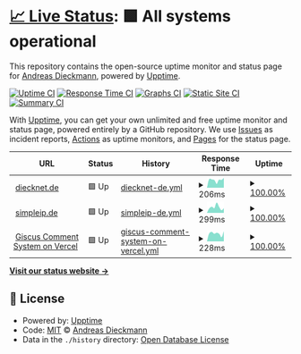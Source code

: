 # [📈 Live Status](https://diecknet.github.io/status): <!--live status--> **🟩 All systems operational**

This repository contains the open-source uptime monitor and status page for [Andreas Dieckmann](https://diecknet.de), powered by [Upptime](https://github.com/upptime/upptime).

[![Uptime CI](https://github.com/diecknet/status/workflows/Uptime%20CI/badge.svg)](https://github.com/diecknet/status/actions?query=workflow%3A%22Uptime+CI%22)
[![Response Time CI](https://github.com/diecknet/status/workflows/Response%20Time%20CI/badge.svg)](https://github.com/diecknet/status/actions?query=workflow%3A%22Response+Time+CI%22)
[![Graphs CI](https://github.com/diecknet/status/workflows/Graphs%20CI/badge.svg)](https://github.com/diecknet/status/actions?query=workflow%3A%22Graphs+CI%22)
[![Static Site CI](https://github.com/diecknet/status/workflows/Static%20Site%20CI/badge.svg)](https://github.com/diecknet/status/actions?query=workflow%3A%22Static+Site+CI%22)
[![Summary CI](https://github.com/diecknet/status/workflows/Summary%20CI/badge.svg)](https://github.com/diecknet/status/actions?query=workflow%3A%22Summary+CI%22)

With [Upptime](https://upptime.js.org), you can get your own unlimited and free uptime monitor and status page, powered entirely by a GitHub repository. We use [Issues](https://github.com/diecknet/status/issues) as incident reports, [Actions](https://github.com/diecknet/status/actions) as uptime monitors, and [Pages](https://diecknet.github.io/status) for the status page.

<!--start: status pages-->
<!-- This summary is generated by Upptime (https://github.com/upptime/upptime) -->
<!-- Do not edit this manually, your changes will be overwritten -->
<!-- prettier-ignore -->
| URL | Status | History | Response Time | Uptime |
| --- | ------ | ------- | ------------- | ------ |
| <img alt="" src="https://icons.duckduckgo.com/ip3/diecknet.de.ico" height="13"> [diecknet.de](https://diecknet.de) | 🟩 Up | [diecknet-de.yml](https://github.com/diecknet/status/commits/HEAD/history/diecknet-de.yml) | <details><summary><img alt="Response time graph" src="./graphs/diecknet-de/response-time-week.png" height="20"> 206ms</summary><br><a href="https://diecknet.github.io/status/history/diecknet-de"><img alt="Response time 211" src="https://img.shields.io/endpoint?url=https%3A%2F%2Fraw.githubusercontent.com%2Fdiecknet%2Fstatus%2FHEAD%2Fapi%2Fdiecknet-de%2Fresponse-time.json"></a><br><a href="https://diecknet.github.io/status/history/diecknet-de"><img alt="24-hour response time 240" src="https://img.shields.io/endpoint?url=https%3A%2F%2Fraw.githubusercontent.com%2Fdiecknet%2Fstatus%2FHEAD%2Fapi%2Fdiecknet-de%2Fresponse-time-day.json"></a><br><a href="https://diecknet.github.io/status/history/diecknet-de"><img alt="7-day response time 206" src="https://img.shields.io/endpoint?url=https%3A%2F%2Fraw.githubusercontent.com%2Fdiecknet%2Fstatus%2FHEAD%2Fapi%2Fdiecknet-de%2Fresponse-time-week.json"></a><br><a href="https://diecknet.github.io/status/history/diecknet-de"><img alt="30-day response time 219" src="https://img.shields.io/endpoint?url=https%3A%2F%2Fraw.githubusercontent.com%2Fdiecknet%2Fstatus%2FHEAD%2Fapi%2Fdiecknet-de%2Fresponse-time-month.json"></a><br><a href="https://diecknet.github.io/status/history/diecknet-de"><img alt="1-year response time 211" src="https://img.shields.io/endpoint?url=https%3A%2F%2Fraw.githubusercontent.com%2Fdiecknet%2Fstatus%2FHEAD%2Fapi%2Fdiecknet-de%2Fresponse-time-year.json"></a></details> | <details><summary><a href="https://diecknet.github.io/status/history/diecknet-de">100.00%</a></summary><a href="https://diecknet.github.io/status/history/diecknet-de"><img alt="All-time uptime 100.00%" src="https://img.shields.io/endpoint?url=https%3A%2F%2Fraw.githubusercontent.com%2Fdiecknet%2Fstatus%2FHEAD%2Fapi%2Fdiecknet-de%2Fuptime.json"></a><br><a href="https://diecknet.github.io/status/history/diecknet-de"><img alt="24-hour uptime 100.00%" src="https://img.shields.io/endpoint?url=https%3A%2F%2Fraw.githubusercontent.com%2Fdiecknet%2Fstatus%2FHEAD%2Fapi%2Fdiecknet-de%2Fuptime-day.json"></a><br><a href="https://diecknet.github.io/status/history/diecknet-de"><img alt="7-day uptime 100.00%" src="https://img.shields.io/endpoint?url=https%3A%2F%2Fraw.githubusercontent.com%2Fdiecknet%2Fstatus%2FHEAD%2Fapi%2Fdiecknet-de%2Fuptime-week.json"></a><br><a href="https://diecknet.github.io/status/history/diecknet-de"><img alt="30-day uptime 100.00%" src="https://img.shields.io/endpoint?url=https%3A%2F%2Fraw.githubusercontent.com%2Fdiecknet%2Fstatus%2FHEAD%2Fapi%2Fdiecknet-de%2Fuptime-month.json"></a><br><a href="https://diecknet.github.io/status/history/diecknet-de"><img alt="1-year uptime 100.00%" src="https://img.shields.io/endpoint?url=https%3A%2F%2Fraw.githubusercontent.com%2Fdiecknet%2Fstatus%2FHEAD%2Fapi%2Fdiecknet-de%2Fuptime-year.json"></a></details>
| <img alt="" src="https://icons.duckduckgo.com/ip3/simpleip.de.ico" height="13"> [simpleip.de](https://simpleip.de) | 🟩 Up | [simpleip-de.yml](https://github.com/diecknet/status/commits/HEAD/history/simpleip-de.yml) | <details><summary><img alt="Response time graph" src="./graphs/simpleip-de/response-time-week.png" height="20"> 299ms</summary><br><a href="https://diecknet.github.io/status/history/simpleip-de"><img alt="Response time 273" src="https://img.shields.io/endpoint?url=https%3A%2F%2Fraw.githubusercontent.com%2Fdiecknet%2Fstatus%2FHEAD%2Fapi%2Fsimpleip-de%2Fresponse-time.json"></a><br><a href="https://diecknet.github.io/status/history/simpleip-de"><img alt="24-hour response time 354" src="https://img.shields.io/endpoint?url=https%3A%2F%2Fraw.githubusercontent.com%2Fdiecknet%2Fstatus%2FHEAD%2Fapi%2Fsimpleip-de%2Fresponse-time-day.json"></a><br><a href="https://diecknet.github.io/status/history/simpleip-de"><img alt="7-day response time 299" src="https://img.shields.io/endpoint?url=https%3A%2F%2Fraw.githubusercontent.com%2Fdiecknet%2Fstatus%2FHEAD%2Fapi%2Fsimpleip-de%2Fresponse-time-week.json"></a><br><a href="https://diecknet.github.io/status/history/simpleip-de"><img alt="30-day response time 292" src="https://img.shields.io/endpoint?url=https%3A%2F%2Fraw.githubusercontent.com%2Fdiecknet%2Fstatus%2FHEAD%2Fapi%2Fsimpleip-de%2Fresponse-time-month.json"></a><br><a href="https://diecknet.github.io/status/history/simpleip-de"><img alt="1-year response time 273" src="https://img.shields.io/endpoint?url=https%3A%2F%2Fraw.githubusercontent.com%2Fdiecknet%2Fstatus%2FHEAD%2Fapi%2Fsimpleip-de%2Fresponse-time-year.json"></a></details> | <details><summary><a href="https://diecknet.github.io/status/history/simpleip-de">100.00%</a></summary><a href="https://diecknet.github.io/status/history/simpleip-de"><img alt="All-time uptime 100.00%" src="https://img.shields.io/endpoint?url=https%3A%2F%2Fraw.githubusercontent.com%2Fdiecknet%2Fstatus%2FHEAD%2Fapi%2Fsimpleip-de%2Fuptime.json"></a><br><a href="https://diecknet.github.io/status/history/simpleip-de"><img alt="24-hour uptime 100.00%" src="https://img.shields.io/endpoint?url=https%3A%2F%2Fraw.githubusercontent.com%2Fdiecknet%2Fstatus%2FHEAD%2Fapi%2Fsimpleip-de%2Fuptime-day.json"></a><br><a href="https://diecknet.github.io/status/history/simpleip-de"><img alt="7-day uptime 100.00%" src="https://img.shields.io/endpoint?url=https%3A%2F%2Fraw.githubusercontent.com%2Fdiecknet%2Fstatus%2FHEAD%2Fapi%2Fsimpleip-de%2Fuptime-week.json"></a><br><a href="https://diecknet.github.io/status/history/simpleip-de"><img alt="30-day uptime 100.00%" src="https://img.shields.io/endpoint?url=https%3A%2F%2Fraw.githubusercontent.com%2Fdiecknet%2Fstatus%2FHEAD%2Fapi%2Fsimpleip-de%2Fuptime-month.json"></a><br><a href="https://diecknet.github.io/status/history/simpleip-de"><img alt="1-year uptime 100.00%" src="https://img.shields.io/endpoint?url=https%3A%2F%2Fraw.githubusercontent.com%2Fdiecknet%2Fstatus%2FHEAD%2Fapi%2Fsimpleip-de%2Fuptime-year.json"></a></details>
| <img alt="" src="https://icons.duckduckgo.com/ip3/giscus.diecknet.de.ico" height="13"> [Giscus Comment System on Vercel](https://giscus.diecknet.de) | 🟩 Up | [giscus-comment-system-on-vercel.yml](https://github.com/diecknet/status/commits/HEAD/history/giscus-comment-system-on-vercel.yml) | <details><summary><img alt="Response time graph" src="./graphs/giscus-comment-system-on-vercel/response-time-week.png" height="20"> 228ms</summary><br><a href="https://diecknet.github.io/status/history/giscus-comment-system-on-vercel"><img alt="Response time 224" src="https://img.shields.io/endpoint?url=https%3A%2F%2Fraw.githubusercontent.com%2Fdiecknet%2Fstatus%2FHEAD%2Fapi%2Fgiscus-comment-system-on-vercel%2Fresponse-time.json"></a><br><a href="https://diecknet.github.io/status/history/giscus-comment-system-on-vercel"><img alt="24-hour response time 291" src="https://img.shields.io/endpoint?url=https%3A%2F%2Fraw.githubusercontent.com%2Fdiecknet%2Fstatus%2FHEAD%2Fapi%2Fgiscus-comment-system-on-vercel%2Fresponse-time-day.json"></a><br><a href="https://diecknet.github.io/status/history/giscus-comment-system-on-vercel"><img alt="7-day response time 228" src="https://img.shields.io/endpoint?url=https%3A%2F%2Fraw.githubusercontent.com%2Fdiecknet%2Fstatus%2FHEAD%2Fapi%2Fgiscus-comment-system-on-vercel%2Fresponse-time-week.json"></a><br><a href="https://diecknet.github.io/status/history/giscus-comment-system-on-vercel"><img alt="30-day response time 251" src="https://img.shields.io/endpoint?url=https%3A%2F%2Fraw.githubusercontent.com%2Fdiecknet%2Fstatus%2FHEAD%2Fapi%2Fgiscus-comment-system-on-vercel%2Fresponse-time-month.json"></a><br><a href="https://diecknet.github.io/status/history/giscus-comment-system-on-vercel"><img alt="1-year response time 224" src="https://img.shields.io/endpoint?url=https%3A%2F%2Fraw.githubusercontent.com%2Fdiecknet%2Fstatus%2FHEAD%2Fapi%2Fgiscus-comment-system-on-vercel%2Fresponse-time-year.json"></a></details> | <details><summary><a href="https://diecknet.github.io/status/history/giscus-comment-system-on-vercel">100.00%</a></summary><a href="https://diecknet.github.io/status/history/giscus-comment-system-on-vercel"><img alt="All-time uptime 100.00%" src="https://img.shields.io/endpoint?url=https%3A%2F%2Fraw.githubusercontent.com%2Fdiecknet%2Fstatus%2FHEAD%2Fapi%2Fgiscus-comment-system-on-vercel%2Fuptime.json"></a><br><a href="https://diecknet.github.io/status/history/giscus-comment-system-on-vercel"><img alt="24-hour uptime 100.00%" src="https://img.shields.io/endpoint?url=https%3A%2F%2Fraw.githubusercontent.com%2Fdiecknet%2Fstatus%2FHEAD%2Fapi%2Fgiscus-comment-system-on-vercel%2Fuptime-day.json"></a><br><a href="https://diecknet.github.io/status/history/giscus-comment-system-on-vercel"><img alt="7-day uptime 100.00%" src="https://img.shields.io/endpoint?url=https%3A%2F%2Fraw.githubusercontent.com%2Fdiecknet%2Fstatus%2FHEAD%2Fapi%2Fgiscus-comment-system-on-vercel%2Fuptime-week.json"></a><br><a href="https://diecknet.github.io/status/history/giscus-comment-system-on-vercel"><img alt="30-day uptime 100.00%" src="https://img.shields.io/endpoint?url=https%3A%2F%2Fraw.githubusercontent.com%2Fdiecknet%2Fstatus%2FHEAD%2Fapi%2Fgiscus-comment-system-on-vercel%2Fuptime-month.json"></a><br><a href="https://diecknet.github.io/status/history/giscus-comment-system-on-vercel"><img alt="1-year uptime 100.00%" src="https://img.shields.io/endpoint?url=https%3A%2F%2Fraw.githubusercontent.com%2Fdiecknet%2Fstatus%2FHEAD%2Fapi%2Fgiscus-comment-system-on-vercel%2Fuptime-year.json"></a></details>

<!--end: status pages-->

[**Visit our status website →**](https://diecknet.github.io/status)

## 📄 License

- Powered by: [Upptime](https://github.com/upptime/upptime)
- Code: [MIT](./LICENSE) © [Andreas Dieckmann](https://diecknet.de)
- Data in the `./history` directory: [Open Database License](https://opendatacommons.org/licenses/odbl/1-0/)
